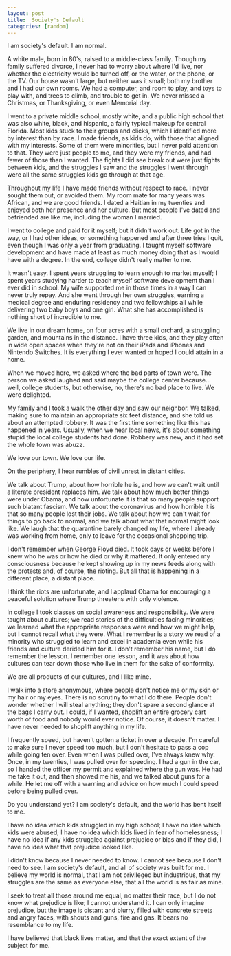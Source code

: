 ```yaml
---
layout: post
title:  Society's Default
categories: [random]
---
```


I am society's default. I am normal. 

A white male, born in 80's, raised to a middle-class family. Though my family suffered divorce, I never had to worry about where I'd live, nor whether the electricity would be turned off, or the water, or the phone, or the TV. Our house wasn't large, but neither was it small; both my brother and I had our own rooms. We had a computer, and room to play, and toys to play with, and trees to climb, and trouble to get in. We never missed a Christmas, or Thanksgiving, or even Memorial day. 

I went to a private middle school, mostly white, and a public high school that was also white, black, and hispanic, a fairly typical makeup for central Florida. Most kids stuck to their groups and clicks, which I identified more by interest than by race. I made friends, as kids do, with those that aligned with my interests.  Some of them were minorities, but I never paid attention to that. They were just people to me, and they were my friends, and had fewer of those than I wanted. The fights I did see break out were just fights between kids, and the struggles I saw and the struggles I went through were all the same struggles kids go through at that age.

Throughout my life I have made friends without respect to race. I never sought them out, or avoided them. My room mate for many years was African, and we are good friends. I dated a Haitian in my twenties and enjoyed both her presence and her culture. But most people I've dated and befriended are like me, including the woman I married.

I went to college and paid for it myself; but it didn't work out. Life got in the way, or I had other ideas, or something happened and after three tries I quit, even though I was only a year from graduating. I taught myself software development and have made at least as much money doing that as I would have with a degree. In the end, college didn't really matter to me.

It wasn't easy. I spent years struggling to learn enough to market myself; I spent years studying harder to teach myself software development than I ever did in school. My wife supported me in those times in a way I can never truly repay. And she went through her own struggles, earning a medical degree and enduring residency and two fellowships all while delivering two baby boys and one girl. What she has accomplished is nothing short of incredible to me.

We live in our dream home, on four acres with a small orchard, a struggling garden, and mountains in the distance. I have three kids, and they play often in wide open spaces when they're not on their iPads and iPhones and Nintendo Switches. It is everything I ever wanted or hoped I could attain in a home.

When we moved here, we asked where the bad parts of town were. The person we asked laughed and said maybe the college center because... well, college students, but otherwise, no, there's no bad place to live.  We were delighted.

My family and I took a walk the other day and saw our neighbor.  We talked, making sure to maintain an appropriate six feet distance, and she told us about an attempted robbery. It was the first time something like this has happened in years. Usually, when we hear local news, it's about something stupid the local college students had done. Robbery was new, and it had set the whole town was abuzz.

We love our town. We love our life.

On the periphery, I hear rumbles of civil unrest in distant cities.

We talk about Trump, about how horrible he is, and how we can't wait until a literate president replaces him. We talk about how much better things were under Obama, and how unfortunate it is that so many people support such blatant fascism. We talk about the coronavirus and how horrible it is that so many people lost their jobs. We talk about how we can't wait for things to go back to normal, and we talk about what that normal might look like. We laugh that the quarantine barely changed my life, where I already was working from home, only to leave for the occasional shopping trip.

I don't remember when George Floyd died. It took days or weeks before I knew who he was or how he died or why it mattered. It only entered my consciousness because he kept showing up in my news feeds along with the protests and, of course, the rioting.  But all that is happening in a different place, a distant place.

I think the riots are unfortunate, and I applaud Obama for encouraging a peaceful solution where Trump threatens with only violence.

In college I took classes on social awareness and responsibility. We were taught about cultures; we read stories of the difficulties facing minorities; we learned what the appropriate responses were and how we might help, but I cannot recall what they were. What I remember is a story we read of a minority who struggled to learn and excel in academia even while his friends and culture derided him for it. I don't remember his name, but I do remember the lesson. I remember one lesson, and it was about how cultures can tear down those who live in them for the sake of conformity. 

We are all products of our cultures, and I like mine.

I walk into a store anonymous, where people don't notice me or my skin or my hair or my eyes. There is no scrutiny to what I do there. People don't wonder whether I will steal anything; they don't spare a second glance at the bags I carry out. I could, if I wanted, shoplift an entire grocery cart worth of food and nobody would ever notice. Of course, it doesn't matter. I have never needed to shoplift anything in my life.

I frequently speed, but haven't gotten a ticket in over a decade.  I'm careful to make sure I never speed too much, but I don't hesitate to pass a cop while going ten over. Even when I was pulled over, I've always knew why. Once, in my twenties, I was pulled over for speeding. I had a gun in the car, so I handed the officer my permit and explained where the gun was. He had me take it out, and then showed me his, and we talked about guns for a while. He let me off with a warning and advice on how much I could speed before being pulled over.

Do you understand yet? I am society's default, and the world has bent itself to me.

I have no idea which kids struggled in my high school; I have no idea which kids were abused; I have no idea which kids lived in fear of homelessness; I have no idea if any kids struggled against prejudice or bias and if they did, I have no idea what that prejudice looked like.

I didn't know because I never needed to know. I cannot see because I don't need to see. I am society's default, and all of society was built for me.  I believe my world is normal, that I am not privileged but industrious, that my struggles are the same as everyone else, that all the world is as fair as mine. 

I seek to treat all those around me equal, no matter their race, but I do not know what prejudice is like; I cannot understand it.  I can only imagine prejudice, but the image is distant and blurry, filled with concrete streets and angry faces, with shouts and guns, fire and gas. It bears no resemblance to my life.

I have believed that black lives matter, and that the exact extent of the subject for me. 